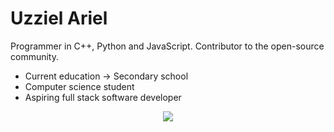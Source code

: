 # Uzziel Ariel

Programmer in C++, Python and JavaScript.
Contributor to the open-source community.
<ul>
  <li>Current education -> Secondary school</li>
  <li>Computer science student</li>
  <li>Aspiring full stack software developer</li>
</ul>
<p align="center">
<img src="https://github-readme-stats.vercel.app/api?username=UzzielAriel&show_icons=true&theme=radical"/>
</p>
